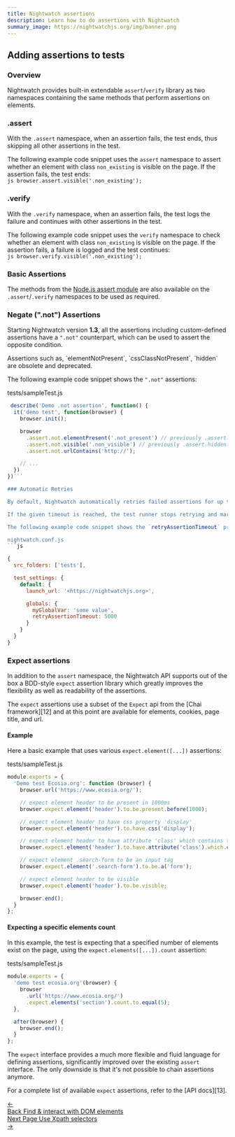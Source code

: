 ```yaml
---
title: Nightwatch assertions
description: Learn how to do assertions with Nightwatch
summary_image: https://nightwatchjs.org/img/banner.png
---
```


## Adding assertions to tests

### Overview

Nightwatch provides built-in extendable `assert`/`verify` library as two namespaces containing the same methods that perform assertions on elements.

### .assert

With the `.assert` namespace, when an assertion fails, the test ends, thus skipping all other assertions in the test.

The following example code snippet uses the `assert` namespace to assert whether an element with class `non_existing` is visible on the page. If the assertion fails, the test ends:<br/>
```js browser.assert.visible('.non_existing');```

### .verify

With the `.verify` namespace, when an assertion fails, the test logs the failure and continues with other assertions in the test.

The following example code snippet uses the `verify` namespace to check whether an element with class `non_existing` is visible on the page. If the assertion fails, a failure is logged and the test continues: <br/>
```js browser.verify.visible('.non_existing');```

### Basic Assertions

The methods from the <a href="https://nodejs.org/api/assert.html" target="_blank">Node.js assert module</a> are also available on the `.assert`/`.verify` namespaces to be used as required.

### Negate (".not") Assertions

Starting Nightwatch version **1.3**, all the assertions including custom-defined assertions have a `".not"` counterpart, which can be used to assert the opposite condition.

<div class="alert alert-info">
Assertions such as, `elementNotPresent`, `cssClassNotPresent`, `hidden` are obsolete and deprecated.
</div>

The following example code snippet shows the `".not"` assertions:

tests/sampleTest.js

```js
 describe('Demo .not assertion', function() {
  it('demo test', function(browser) {
    browser.init();

    browser
      .assert.not.elementPresent('.not_present') // previously .assert.elementNotPresent()
      .assert.not.visible('.non_visible') // previously .assert.hidden()
      .assert.not.urlContains('http://');

    // ...
  })
})```

### Automatic Retries

By default, Nightwatch automatically retries failed assertions for up to `5000` milliseconds. This can be configured by setting the  `retryAssertionTimeout` (in milliseconds) property in your `globals` object in your `nightwatch.json` file. Check out [working with test globals](https://v2.nightwatchjs.org/guide/concepts/test-globals.html) for more details.

If the given timeout is reached, the test runner stops retrying and marks the assertion as failed.

The following example code snippet shows the `retryAssertionTimeout` property defined in the configuration file:

nightwatch.conf.js
```js

{
  src_folders: ['tests'],

  test_settings: {
    default: {
      launch_url: '<https://nightwatchjs.org>',

      globals: {
        myGlobalVar: 'some value',
        retryAssertionTimeout: 5000
      }
    }
  }
}

```

### Expect assertions

In addition to the `assert` namespace, the Nightwatch API supports out of the box a BDD-style `expect` assertion library which greatly improves the flexibility as well as readability of the assertions.

The `expect` assertions use a subset of the `Expect` api from the [Chai framework][12] and at this point are available for elements, cookies, page title, and url.

#### Example

Here a basic example that uses various `expect.element([...])` assertions:

tests/sampleTest.js

```js
module.exports = {
  'Demo test Ecosia.org': function (browser) {
    browser.url('https://www.ecosia.org/');

    // expect element header to be present in 1000ms
    browser.expect.element('header').to.be.present.before(1000);

    // expect element header to have css property 'display'
    browser.expect.element('header').to.have.css('display');

    // expect element header to have attribute 'class' which contains text 'index-header'
    browser.expect.element('header').to.have.attribute('class').which.contains('index-header');

    // expect element .search-form to be an input tag
    browser.expect.element('.search-form').to.be.a('form');

    // expect element header to be visible
    browser.expect.element('header').to.be.visible;

    browser.end();
  }
};
```

#### Expecting a specific elements count

In this example, the test is expecting that a specified number of elements exist on the page, using the `expect.elements([...]).count` assertion:

tests/sampleTest.js

```js
module.exports = {
  'demo test ecosia.org'(browser) {
    browser
      .url('https://www.ecosia.org/')
      .expect.elements('section').count.to.equal(5);
  },

  after(browser) {
    browser.end();
  }
};

```

The `expect` interface provides a much more flexible and fluid language for defining assertions, significantly improved over the existing `assert` interface. The only downside is that it's not possible to chain assertions anymore.

For a complete list of available `expect` assertions, refer to the [API docs][13].

 <div class="doc-pagination pt-40">
  <div class="previous">
    <a href="/guide/writing-tests/finding-interacting-with-dom-elements.html">
      <span>←</span>
        <div class="d-flex flex-column">
          <span class="smallT">Back</span>
          <span class="bigT">Find & interact with DOM elements</span>
        </div>
    </a>
  </div>
  <div class="next">
    <a href="/guide/writing-tests/using-xpath-selectors.html">
        <div class="d-flex flex-column">
          <span class="smallT">Next Page</span>
          <span class="bigT">Use Xpath selectors</span>
        </div>
        <span>→</span>
    </a>
  </div>
</div>
